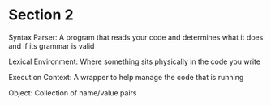 # Section 2
Syntax Parser: A program that reads your code and determines what it does and if its grammar is valid

Lexical Environment: Where something sits physically in the code you write

Execution Context: A wrapper to help manage the code that is running

Object: Collection of name/value pairs
